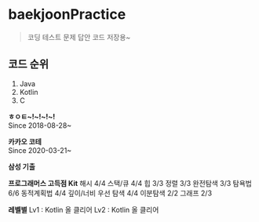  # baekjoonPractice
>코딩 테스트 문제 답안 코드 저장용~  

## 코드 순위  
1. Java
2. Kotlin
3. C

**ㅎㅇㅌ~!~!~!~!**  
Since 2018-08-28~

**카카오 코테**  
Since 2020-03-21~

**삼성 기출**

**프로그래머스 고득점 Kit**
해시 4/4
스택/큐 4/4
힙 3/3
정렬 3/3
완전탐색 3/3
탐욕법 6/6
동적계획법 4/4
깊이/너비 우선 탐색 4/4
이분탐색 2/2
그래프 2/3

**레벨별**
Lv1 : Kotlin 올 클리어
Lv2 : Kotlin 올 클리어
